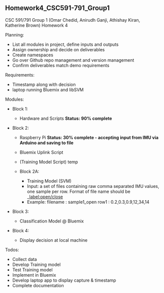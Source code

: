 ## Homework4_CSC591-791_Group1
CSC 591/791 Group 1 (Omar Chedid, Anirudh Ganji, Athishay Kiran, Katherine Brown) Homework 4

Planning:

- List all modules in project, define inputs and outputs
- Assign ownership and decide on deliverables
- Create namespaces
- Go over Github repo management and version management
- Confirm deliverables match demo requirements


Requirements:

- Timestamp along with decision
- laptop running Bluemix and libSVM

Modules:

- Block 1:  
  - Hardware and Scripts  <b>Status: 90% complete</b>
  
- Block 2:  
  - Raspberry Pi <b>Status: 30% complete - accepting input from IMU via Arduino and saving to file </b>
  - Bluemix Uplink Script
  - (Training Model Script) temp
  
  - Block 2A:
    - Training Model (SVM)
    - Input: a set of files containing raw comma separated IMU values, one sample per row. Format of file name should be <wildcard>_<label:open/close>
    - Example: 
      filename  : sample1_open
      row1      : 0.2,0.3,0.9,12,34,14
    
- Block 3:
  - Classification Model @ Bluemix

- Block 4: 
  - Display decision at local machine
            


Todos:
- Collect data
- Develop Training model
- Test Training model
- Implement in Bluemix
- Develop laptop app to display capture & timestamp
- Complete documentation
